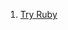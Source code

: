 1. [Try Ruby](https://github.com/kobzarslv/kottans_web_test/blob/master/task_3/task_3_screenshot_1.png)
